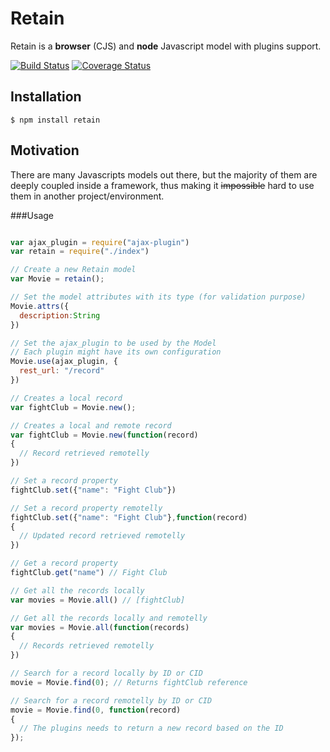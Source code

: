 # Retain

Retain is a __browser__ (CJS) and __node__ Javascript model with plugins support.

[![Build Status](https://travis-ci.org/giuliandrimba/retain.png?branch=master)](https://travis-ci.org/giuliandrimba/retain) [![Coverage Status](https://coveralls.io/repos/giuliandrimba/retain/badge.png?branch=master)](https://coveralls.io/r/giuliandrimba/retain?branch=master)

## Installation

```
$ npm install retain
```

## Motivation

There are many Javascripts models out there, but the majority of them are deeply coupled inside a framework, thus making it ~~impossible~~ hard to use them in another project/environment.

###Usage

``` javascript

var ajax_plugin = require("ajax-plugin")
var retain = require("./index")

// Create a new Retain model
var Movie = retain();

// Set the model attributes with its type (for validation purpose)
Movie.attrs({
  description:String
})

// Set the ajax_plugin to be used by the Model
// Each plugin might have its own configuration
Movie.use(ajax_plugin, {
  rest_url: "/record"
})

// Creates a local record
var fightClub = Movie.new();

// Creates a local and remote record
var fightClub = Movie.new(function(record)
{
  // Record retrieved remotelly
})

// Set a record property
fightClub.set({"name": "Fight Club"})

// Set a record property remotelly
fightClub.set({"name": "Fight Club"},function(record)
{
  // Updated record retrieved remotelly
})

// Get a record property
fightClub.get("name") // Fight Club

// Get all the records locally
var movies = Movie.all() // [fightClub]

// Get all the records locally and remotelly
var movies = Movie.all(function(records)
{
  // Records retrieved remotelly
})

// Search for a record locally by ID or CID
movie = Movie.find(0); // Returns fightClub reference

// Search for a record remotelly by ID or CID
movie = Movie.find(0, function(record)
{
  // The plugins needs to return a new record based on the ID
});

```
